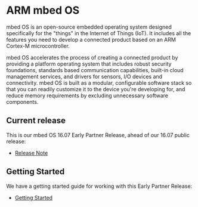 # ARM mbed OS
 
mbed OS is an open-source embedded operating system designed specifically for the "things" in the Internet of Things (IoT). It includes all the features you need to develop a connected product based on an ARM Cortex-M microcontroller.
 
mbed OS accelerates the process of creating a connected product by providing a platform operating system that includes robust security foundations, standards based communication capabilities, built-in cloud management services, and drivers for sensors, I/O devices and connectivity. mbed OS is built as a modular, configurable software stack so that you can readily customize it to the device you're developing for, and reduce memory requirements by excluding unnecessary software components.
 
## Current release
 
This is our mbed OS 16.07 Early Partner Release, ahead of our 16.07 public release:

- [Release Note](EPR_Release_Note.md)

## Getting Started
 
We have a getting started guide for working with this Early Partner Release:
 
- [Getting Started](https://github.com/ARMmbed/EPR-Getting-Started)
